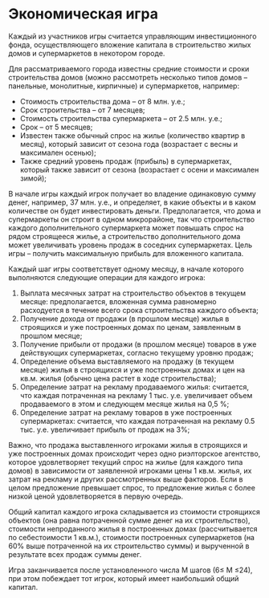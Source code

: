 # Экономическая игра
Каждый из участников игры считается управляющим инвестиционного фонда, осуществляющего вложение капитала в строительство жилых домов и супермаркетов в некотором городе. 

Для рассматриваемого города известны средние стоимости и сроки строительства домов (можно рассмотреть несколько типов домов – панельные, монолитные, кирпичные) и супермаркетов, например: 
+ Cтоимость строительства дома – от 8 млн. у.е.;
+ Cрок строительства – от 7 месяцев;
+ Cтоимость строительства супермаркета – от 2.5 млн. у.е.;
+ Cрок – от 5 месяцев;
+ Известен также обычный спрос на жилье (количество квартир в месяц), который зависит от сезона года (возрастает с весны и максимален осенью);
+ Также средний уровень продаж (прибыль) в супермаркетах, который также зависит от сезона (возрастает с осени и максимален зимой);

В начале игры каждый игрок получает во владение одинаковую сумму денег, например, 37 млн. у.е., и определяет, в какие объекты и в каком количестве он будет инвестировать деньги. Предполагается, что дома и супермаркеты он строит в одном микрорайоне, так что строительство каждого дополнительного супермаркета может повышать спрос на рядом строящееся жилье, а строительство дополнительного дома может увеличивать уровень продаж в соседних супермаркетах. Цель игры – получить максимальную прибыль для вложенного капитала. 

Каждый шаг игры соответствует одному месяцу, в начале которого выполняются следующие операции для каждого игрока:
1. Выплата месячных затрат на строительство объектов в текущем месяце: предполагается, вложенная сумма равномерно расходуется в течение всего срока строительства каждого объекта; 
2. Получение дохода от продажи (в прошлом месяце) жилья в строящихся и уже построенных домах по ценам, заявленным в прошлом месяце; 
3. Получение прибыли от продажи (в прошлом месяце) товаров в уже действующих супермаркетах, согласно текущему уровню продаж;
4. Определение объема выставляемого на продажу (в текущем месяце) жилья в строящихся и уже построенных домах и цен на кв.м. жилья (обычно цена растет в ходе строительства); 
5. Определение затрат на рекламу продаваемого жилья: считается, что каждая потраченная на рекламу 1 тыс. у.е. увеличивает объем продаваемого в этом и следующем месяце жилья на 0,5 %; 
6. Определение затрат на рекламу товаров в уже построенных супермаркетах: считается, что каждая потраченная на рекламу 0.5 тыс. у.е. увеличивает прибыль от продаж на 3%; 

Важно, что продажа выставленного игроками жилья в строящихся и уже построенных домах происходит через одно риэлторское агентство, которое удовлетворяет текущий спрос на жилье (для каждого типа домов) в зависимости от заявленной игроками цены 1 кв.м. жилья, их затрат на рекламу и других рассмотренных выше факторов. Если в целом предложение превышает спрос, то предложение жилья с более низкой ценой удовлетворяется в первую очередь. 

Общий капитал каждого игрока складывается из стоимости строящихся объектов (она равна потраченной сумме денег на их строительство), стоимости непроданного жилья в построенных домах (рассчитывается по себестоимости 1 кв.м.), стоимости построенных супермаркетов (на 60% выше потраченной на их строительство суммы) и вырученной в результате всех продаж суммы денег.  

Игра заканчивается после установленного числа М шагов (6≤ М ≤24), при этом побеждает тот игрок, который имеет наибольший общий капитал.